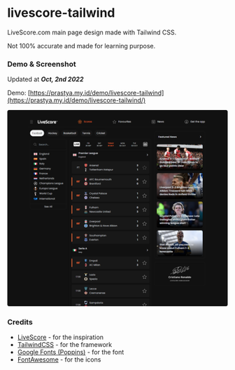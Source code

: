 # livescore-tailwind

LiveScore.com main page design made with Tailwind CSS.

Not 100% accurate and made for learning purpose.

### Demo & Screenshot

Updated at **_Oct, 2nd 2022_**

Demo: [https://prastya.my.id/demo/livescore-tailwind](https://prastya.my.id/demo/livescore-tailwind/)

![Screenshot / Oct, 2nd 2022](https://github.com/prastya28/livescore-tailwind/blob/main/public/img/ss_02.png)

### Credits

- [LiveScore](https://www.livescore.com) - for the inspiration
- [TailwindCSS](https://tailwindcss.com) - for the framework
- [Google Fonts (Poppins)](https://fonts.google.com/specimen/Poppins) - for the font
- [FontAwesome](https://fontawesome.com/icons) - for the icons

